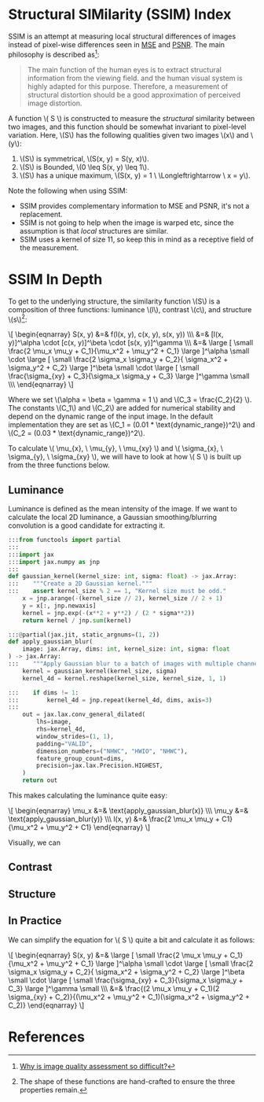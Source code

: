 # Structural SIMilarity (SSIM) Index
SSIM is an attempt at measuring local structural differences of images instead of pixel-wise differences seen in [MSE](mse.md) and [PSNR](psnr.md).
The main philosophy is described as[^2]:

> The main function of the human eyes is to extract structural information from the viewing field.
> and the human visual system is highly adapted for this purpose.
> Therefore, a measurement of structural distortion should be a good approximation of perceived image distortion.

A function \\( S \\) is constructed to measure the *structural* similarity between two images, and this function should be somewhat invariant to pixel-level variation.
Here, \\(S\\) has the following qualities given two images \\(x\\) and \\(y\\):

1. \\(S\\) is symmetrical, \\(S(x, y) = S(y, x)\\).
2. \\(S\\) is Bounded, \\(0 \leq S(x, y) \leq 1\\).
3. \\(S\\) has a unique maximum, \\(S(x, y) = 1 \ \Longleftrightarrow \ x = y\\).

Note the following when using SSIM:

- SSIM provides complementary information to MSE and PSNR, it's not a replacement.
- SSIM is not going to help when the image is warped etc, since the assumption is that *local* structures are similar.
- SSIM uses a kernel of size 11, so keep this in mind as a receptive field of the measurement.

# SSIM In Depth
To get to the underlying structure, the similarity function \\(S\\) is a composition of three functions: luminance \\(l\\), contrast \\(c\\), and structure \\(s\\)[^1]:

\\[
\begin{eqnarray} 
S(x, y)
&=& f(l(x, y), c(x, y), s(x, y)) \\\\\\
&=& [l(x, y)]^\alpha \cdot [c(x, y)]^\beta \cdot [s(x, y)]^\gamma \\\\\\
&=&   \large [ \small \frac{2 \mu_x \mu_y + C_1}{\mu_x^2 + \mu_y^2 + C_1} \large ]^\alpha \small
\cdot \large [ \small \frac{2 \sigma_x \sigma_y + C_2}{ \sigma_x^2 + \sigma_y^2 + C_2} \large ]^\beta \small
\cdot \large [ \small \frac{\sigma_{xy} + C_3}{\sigma_x \sigma_y + C_3} \large ]^\gamma \small \\\\\\
\end{eqnarray}
\\]


Where we set \\(\alpha = \beta = \gamma = 1 \\) and \\(C_3 = \frac{C_2}{2} \\). The constants \\(C_1\\) and \\(C_2\\) are added for numerical stability and depend on the dynamic range of the input image. In the default implementation they are set as \\(C_1 = (0.01 * \text{dynamic_range})^2\\) and \\(C_2 = (0.03 * \text{dynamic_range})^2\\).

To calculate \\( \mu_{x}, \ \mu_{y}, \ \mu_{xy}  \\) and \\( \sigma_{x}, \ \sigma_{y}, \ \sigma_{xy}  \\), we will have to look at how \\( S \\) is built up from the three functions below.

## Luminance
Luminance is defined as the mean intensity of the image.
If we want to calculate the local 2D luminance, a Gaussian smoothing/blurring convolution is a good candidate for extracting it.


```python
:::from functools import partial
:::
:::import jax
:::import jax.numpy as jnp
:::
def gaussian_kernel(kernel_size: int, sigma: float) -> jax.Array:
:::    """Create a 2D Gaussian kernel."""
:::    assert kernel_size % 2 == 1, "Kernel size must be odd."
    x = jnp.arange(-(kernel_size // 2), kernel_size // 2 + 1)
    y = x[:, jnp.newaxis]
    kernel = jnp.exp(-(x**2 + y**2) / (2 * sigma**2))
    return kernel / jnp.sum(kernel)

:::@partial(jax.jit, static_argnums=(1, 2))
def apply_gaussian_blur(
    image: jax.Array, dims: int, kernel_size: int, sigma: float
) -> jax.Array:
:::    """Apply Gaussian blur to a batch of images with multiple channels."""
    kernel = gaussian_kernel(kernel_size, sigma)
    kernel_4d = kernel.reshape(kernel_size, kernel_size, 1, 1)

:::    if dims != 1:
:::        kernel_4d = jnp.repeat(kernel_4d, dims, axis=3)
:::
    out = jax.lax.conv_general_dilated(
        lhs=image,
        rhs=kernel_4d,
        window_strides=(1, 1),
        padding="VALID",
        dimension_numbers=("NHWC", "HWIO", "NHWC"),
        feature_group_count=dims,
        precision=jax.lax.Precision.HIGHEST,
    )
    return out
```
This makes calculating the luminance quite easy:

\\[
\begin{eqnarray} 
\mu_x &=& \text{apply_gaussian_blur(x)} \\\\\\
\mu_y &=& \text{apply_gaussian_blur(y)} \\\\\\
l(x, y) &=& \frac{2 \mu_x \mu_y + C1}{\mu_x^2 + \mu_y^2 + C1}
\end{eqnarray}
\\]

Visually, we can 


## Contrast




## Structure



## In Practice
We can simplify the equation for \\( S \\) quite a bit and calculate it as follows:

\\[
\begin{eqnarray} 
S(x, y)
&=&   \large [ \small \frac{2 \mu_x \mu_y + C_1}{\mu_x^2 + \mu_y^2 + C_1} \large ]^\alpha \small
\cdot \large [ \small \frac{2 \sigma_x \sigma_y + C_2}{ \sigma_x^2 + \sigma_y^2 + C_2} \large ]^\beta \small
\cdot \large [ \small \frac{\sigma_{xy} + C_3}{\sigma_x \sigma_y + C_3} \large ]^\gamma \small \\\\\\
&=& \frac{(2 \mu_x \mu_y + C_1)(2 \sigma_{xy} + C_2)}{(\mu_x^2 + \mu_y^2 + C_1)(\sigma_x^2 + \sigma_y^2 + C_2)}
\end{eqnarray}
\\]


# References
[^2]: [Why is image quality assessment so difficult?](https://ieeexplore.ieee.org/document/5745362)

[^1]: The shape of these functions are hand-crafted to ensure the three properties remain.

